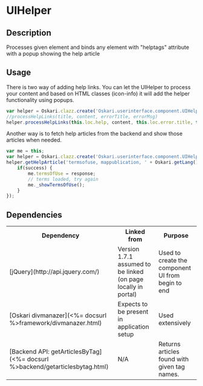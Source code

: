 # UIHelper


## Description

Processes given element and binds any element with "helptags" attribute with a popup showing the help article


## Usage

There is two way of adding help links. You can let the UIHelper to process your content and based on HTML classes (icon-info) it will add the helper functionality using popups.
```javascript
var helper = Oskari.clazz.create('Oskari.userinterface.component.UIHelper', this.instance.sandbox);
//processHelpLinks(title, content, errorTitle, errorMsg)
helper.processHelpLinks(this.loc.help, content, this.loc.error.title, this.loc.error.nohelp);
```

Another way is to fetch help articles from the backend and show those articles when needed.
```javascript
var me = this;
var helper = Oskari.clazz.create('Oskari.userinterface.component.UIHelper', me.instance.sandbox);
helper.getHelpArticle('termsofuse, mappublication, ' + Oskari.getLang(), function(success, response) {
    if(success) {
        me.termsOfUse = response;
        // terms loaded, try again
        me._showTermsOfUse();
    }
});
```



## Dependencies

<table>
  <tr>
    <th>Dependency</th><th>Linked from</th><th>Purpose</th>
  </tr>
  <tr>
    <td> [jQuery](http://api.jquery.com/) </td>
    <td> Version 1.7.1 assumed to be linked (on page locally in portal) </td>
    <td> Used to create the component UI from begin to end</td>
  </tr>
  <tr>
    <td> [Oskari divmanazer](<%= docsurl %>framework/divmanazer.html) </td>
    <td> Expects to be present in application setup </td>
    <td> Used extensively</td>
  </tr>
  <tr>
    <td> [Backend API: getArticlesByTag](<%= docsurl %>backend/getarticlesbytag.html) </td>
    <td> N/A </td>
    <td> Returns articles found with given tag names. </td>
  </tr>

</table>
